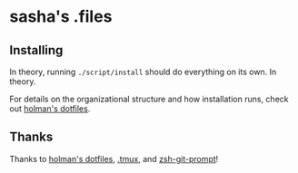 # sasha's .files

## Installing
In theory, running `./script/install` should do everything on its own. In theory.

For details on the organizational structure and how installation runs, check out [holman's dotfiles](https://github.com/holman/dotfiles).

## Thanks
Thanks to [holman's dotfiles](https://github.com/holman/dotfiles), [.tmux](https://github.com/olivierverdier/zsh-git-prompt), and [zsh-git-prompt](https://github.com/gpakosz/.tmux)!
